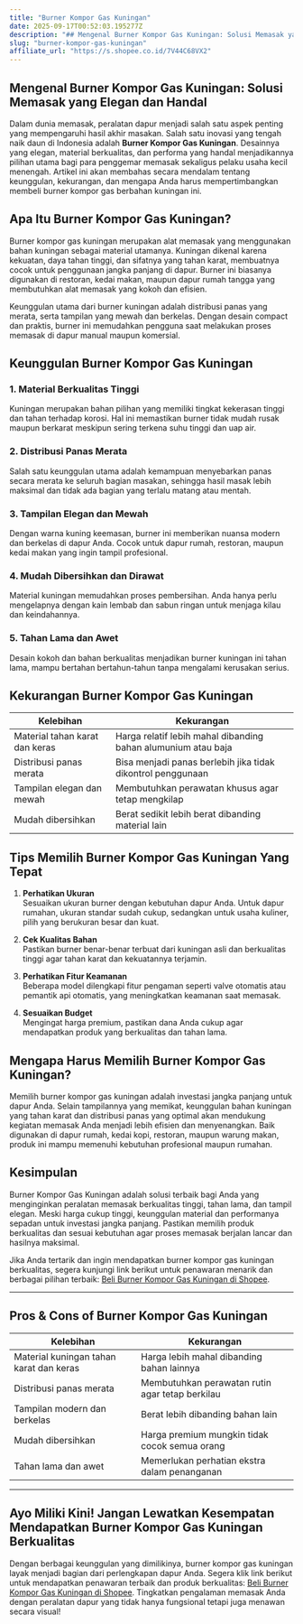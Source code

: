 ```yaml
---
title: "Burner Kompor Gas Kuningan"
date: 2025-09-17T00:52:03.195277Z
description: "## Mengenal Burner Kompor Gas Kuningan: Solusi Memasak yang Elegan dan Handal..."
slug: "burner-kompor-gas-kuningan"
affiliate_url: "https://s.shopee.co.id/7V44C68VX2"
---
```

## Mengenal Burner Kompor Gas Kuningan: Solusi Memasak yang Elegan dan Handal

Dalam dunia memasak, peralatan dapur menjadi salah satu aspek penting yang mempengaruhi hasil akhir masakan. Salah satu inovasi yang tengah naik daun di Indonesia adalah **Burner Kompor Gas Kuningan**. Desainnya yang elegan, material berkualitas, dan performa yang handal menjadikannya pilihan utama bagi para penggemar memasak sekaligus pelaku usaha kecil menengah. Artikel ini akan membahas secara mendalam tentang keunggulan, kekurangan, dan mengapa Anda harus mempertimbangkan membeli burner kompor gas berbahan kuningan ini.

## Apa Itu Burner Kompor Gas Kuningan?

Burner kompor gas kuningan merupakan alat memasak yang menggunakan bahan kuningan sebagai material utamanya. Kuningan dikenal karena kekuatan, daya tahan tinggi, dan sifatnya yang tahan karat, membuatnya cocok untuk penggunaan jangka panjang di dapur. Burner ini biasanya digunakan di restoran, kedai makan, maupun dapur rumah tangga yang membutuhkan alat memasak yang kokoh dan efisien.

Keunggulan utama dari burner kuningan adalah distribusi panas yang merata, serta tampilan yang mewah dan berkelas. Dengan desain compact dan praktis, burner ini memudahkan pengguna saat melakukan proses memasak di dapur manual maupun komersial.

## Keunggulan Burner Kompor Gas Kuningan

### 1. Material Berkualitas Tinggi

Kuningan merupakan bahan pilihan yang memiliki tingkat kekerasan tinggi dan tahan terhadap korosi. Hal ini memastikan burner tidak mudah rusak maupun berkarat meskipun sering terkena suhu tinggi dan uap air.

### 2. Distribusi Panas Merata

Salah satu keunggulan utama adalah kemampuan menyebarkan panas secara merata ke seluruh bagian masakan, sehingga hasil masak lebih maksimal dan tidak ada bagian yang terlalu matang atau mentah.

### 3. Tampilan Elegan dan Mewah

Dengan warna kuning keemasan, burner ini memberikan nuansa modern dan berkelas di dapur Anda. Cocok untuk dapur rumah, restoran, maupun kedai makan yang ingin tampil profesional.

### 4. Mudah Dibersihkan dan Dirawat

Material kuningan memudahkan proses pembersihan. Anda hanya perlu mengelapnya dengan kain lembab dan sabun ringan untuk menjaga kilau dan keindahannya.

### 5. Tahan Lama dan Awet

Desain kokoh dan bahan berkualitas menjadikan burner kuningan ini tahan lama, mampu bertahan bertahun-tahun tanpa mengalami kerusakan serius.

## Kekurangan Burner Kompor Gas Kuningan

| Kelebihan | Kekurangan |
|---------------------|---------------------------------|
| Material tahan karat dan keras | Harga relatif lebih mahal dibanding bahan alumunium atau baja |
| Distribusi panas merata | Bisa menjadi panas berlebih jika tidak dikontrol penggunaan |
| Tampilan elegan dan mewah | Membutuhkan perawatan khusus agar tetap mengkilap |
| Mudah dibersihkan | Berat sedikit lebih berat dibanding material lain |

## Tips Memilih Burner Kompor Gas Kuningan Yang Tepat

1. **Perhatikan Ukuran**  
Sesuaikan ukuran burner dengan kebutuhan dapur Anda. Untuk dapur rumahan, ukuran standar sudah cukup, sedangkan untuk usaha kuliner, pilih yang berukuran besar dan kuat.

2. **Cek Kualitas Bahan**  
Pastikan burner benar-benar terbuat dari kuningan asli dan berkualitas tinggi agar tahan karat dan kekuatannya terjamin.

3. **Perhatikan Fitur Keamanan**  
Beberapa model dilengkapi fitur pengaman seperti valve otomatis atau pemantik api otomatis, yang meningkatkan keamanan saat memasak.

4. **Sesuaikan Budget**  
Mengingat harga premium, pastikan dana Anda cukup agar mendapatkan produk yang berkualitas dan tahan lama.

## Mengapa Harus Memilih Burner Kompor Gas Kuningan?

Memilih burner kompor gas kuningan adalah investasi jangka panjang untuk dapur Anda. Selain tampilannya yang memikat, keunggulan bahan kuningan yang tahan karat dan distribusi panas yang optimal akan mendukung kegiatan memasak Anda menjadi lebih efisien dan menyenangkan. Baik digunakan di dapur rumah, kedai kopi, restoran, maupun warung makan, produk ini mampu memenuhi kebutuhan profesional maupun rumahan.

## Kesimpulan

Burner Kompor Gas Kuningan adalah solusi terbaik bagi Anda yang menginginkan peralatan memasak berkualitas tinggi, tahan lama, dan tampil elegan. Meski harga cukup tinggi, keunggulan material dan performanya sepadan untuk investasi jangka panjang. Pastikan memilih produk berkualitas dan sesuai kebutuhan agar proses memasak berjalan lancar dan hasilnya maksimal.

Jika Anda tertarik dan ingin mendapatkan burner kompor gas kuningan berkualitas, segera kunjungi link berikut untuk penawaran menarik dan berbagai pilihan terbaik: [Beli Burner Kompor Gas Kuningan di Shopee](https://s.shopee.co.id/7V44C68VX2).

---

## Pros & Cons of Burner Kompor Gas Kuningan

| **Kelebihan** | **Kekurangan** |
|---------------------|---------------------------------|
| Material kuningan tahan karat dan keras | Harga lebih mahal dibanding bahan lainnya |
| Distribusi panas merata | Membutuhkan perawatan rutin agar tetap berkilau |
| Tampilan modern dan berkelas | Berat lebih dibanding bahan lain |
| Mudah dibersihkan | Harga premium mungkin tidak cocok semua orang |
| Tahan lama dan awet | Memerlukan perhatian ekstra dalam penanganan |

---

## Ayo Miliki Kini! Jangan Lewatkan Kesempatan Mendapatkan Burner Kompor Gas Kuningan Berkualitas

Dengan berbagai keunggulan yang dimilikinya, burner kompor gas kuningan layak menjadi bagian dari perlengkapan dapur Anda. Segera klik link berikut untuk mendapatkan penawaran terbaik dan produk berkualitas: [Beli Burner Kompor Gas Kuningan di Shopee](https://s.shopee.co.id/7V44C68VX2). Tingkatkan pengalaman memasak Anda dengan peralatan dapur yang tidak hanya fungsional tetapi juga menawan secara visual!